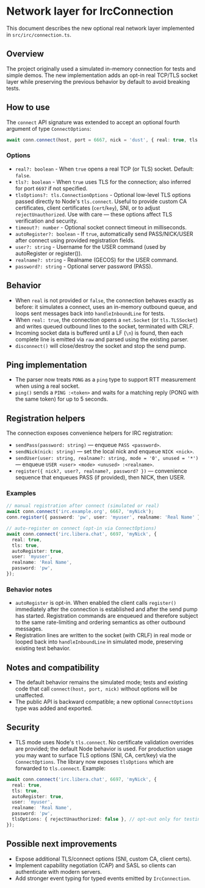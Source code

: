 # Network layer for IrcConnection

This document describes the new optional real network layer implemented in
`src/irc/connection.ts`.

## Overview

The project originally used a simulated in-memory connection for tests and
simple demos. The new implementation adds an opt-in real TCP/TLS socket layer
while preserving the previous behavior by default to avoid breaking tests.

## How to use

The `connect` API signature was extended to accept an optional fourth argument
of type `ConnectOptions`:

```ts
await conn.connect(host, port = 6667, nick = 'dust', { real: true, tls: true });
```

### Options

- `real?: boolean` - When `true` opens a real TCP (or TLS) socket. Default: `false`.
- `tls?: boolean` - When `true` uses TLS for the connection; also inferred for
  port `6697` if not specified.
- `tlsOptions?: tls.ConnectionOptions` - Optional low-level TLS options passed
  directly to Node's `tls.connect`. Useful to provide custom CA certificates,
  client certificates (`cert`/`key`), SNI, or to adjust `rejectUnauthorized`.
  Use with care — these options affect TLS verification and security.
- `timeout?: number` - Optional socket connect timeout in milliseconds.
- `autoRegister?: boolean` - If `true`, automatically send PASS/NICK/USER after connect using provided registration fields.
- `user?: string` - Username for the USER command (used by autoRegister or register()).
- `realname?: string` - Realname (GECOS) for the USER command.
- `password?: string` - Optional server password (PASS).

## Behavior

- When `real` is not provided or `false`, the connection behaves exactly as
  before: it simulates a connect, uses an in-memory outbound queue, and loops
  sent messages back into `handleInboundLine` for tests.
- When `real: true`, the connection opens a `net.Socket` (or `tls.TLSSocket`)
  and writes queued outbound lines to the socket, terminated with CRLF.
- Incoming socket data is buffered until a LF (`\n`) is found, then each
  complete line is emitted via `raw` and parsed using the existing parser.
- `disconnect()` will close/destroy the socket and stop the send pump.

## Ping implementation

- The parser now treats `PONG` as a `ping` type to support RTT measurement
  when using a real socket.
- `ping()` sends a `PING :<token>` and waits for a matching reply (PONG with
  the same token) for up to 5 seconds.

## Registration helpers

The connection exposes convenience helpers for IRC registration:

- `sendPass(password: string)` — enqueue `PASS <password>`.
- `sendNick(nick: string)` — set the local nick and enqueue `NICK <nick>`.
- `sendUser(user: string, realname?: string, mode = '0', unused = '*')` — enqueue `USER <user> <mode> <unused> :<realname>`.
- `register({ nick?, user?, realname?, password? })` — convenience sequence that enqueues PASS (if provided), then NICK, then USER.

### Examples

```ts
// manual registration after connect (simulated or real)
await conn.connect('irc.example.org', 6667, 'myNick');
conn.register({ password: 'pw', user: 'myuser', realname: 'Real Name' });

// auto-register on connect (opt-in via ConnectOptions)
await conn.connect('irc.libera.chat', 6697, 'myNick', {
  real: true,
  tls: true,
  autoRegister: true,
  user: 'myuser',
  realname: 'Real Name',
  password: 'pw',
});
```

### Behavior notes

- `autoRegister` is opt-in. When enabled the client calls `register()` immediately after the connection is established and after the send pump has started. Registration commands are enqueued and therefore subject to the same rate-limiting and ordering semantics as other outbound messages.
- Registration lines are written to the socket (with CRLF) in real mode or looped back into `handleInboundLine` in simulated mode, preserving existing test behavior.

## Notes and compatibility

- The default behavior remains the simulated mode; tests and existing code
  that call `connect(host, port, nick)` without options will be unaffected.
- The public API is backward compatible; a new optional `ConnectOptions` type
  was added and exported.

## Security

- TLS mode uses Node's `tls.connect`. No certificate validation overrides are
  provided; the default Node behavior is used. For production usage you may
  want to surface TLS options (SNI, CA, cert/key) via the `ConnectOptions`.
  The library now exposes `tlsOptions` which are forwarded to `tls.connect`.
  Example:

```ts
await conn.connect('irc.libera.chat', 6697, 'myNick', {
  real: true,
  tls: true,
  autoRegister: true,
  user: 'myuser',
  realname: 'Real Name',
  password: 'pw',
  tlsOptions: { rejectUnauthorized: false }, // opt-out only for testing
});
```

## Possible next improvements

- Expose additional TLS/connect options (SNI, custom CA, client certs).
- Implement capability negotiation (CAP) and SASL so clients can authenticate with modern servers.
- Add stronger event typing for typed events emitted by `IrcConnection`.
